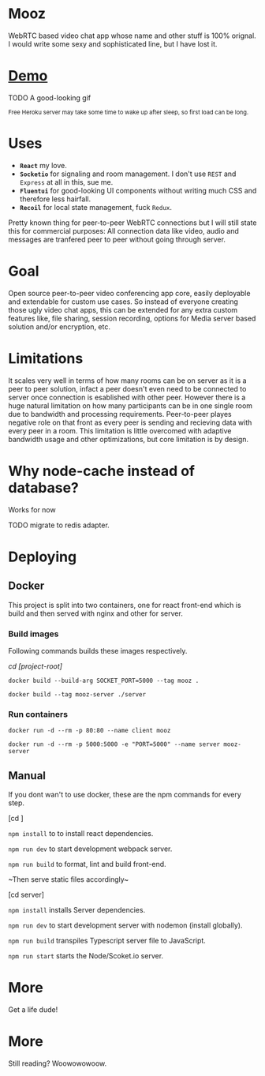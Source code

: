 # Mooz

WebRTC based video chat app whose name and other stuff is 100% orignal.
I would write some sexy and sophisticated line, but I have lost it.

# [Demo](https://mooz-app.herokuapp.com)

TODO A good-looking gif

<small>Free Heroku server may take some time to wake up after sleep, so first load can be long.</small>

# Uses

- **`React`** my love.
- **`Socketio`** for signaling and room management. I don't use `REST` and `Express` at all in this, sue me.
- **`Fluentui`** for good-looking UI components without writing much CSS and therefore less hairfall.
- **`Recoil`** for local state management, fuck `Redux`.

Pretty known thing for peer-to-peer WebRTC connections but I will still state this for commercial purposes: 
All connection data like video, audio and messages are tranfered peer to peer without going through server.

# Goal

Open source peer-to-peer video conferencing app core, easily deployable and extendable for custom use cases. So instead of everyone creating those ugly video chat apps, this can be extended for any extra custom features like, file sharing, session recording, options for Media server based solution and/or encryption, etc.

# Limitations

It scales very well in terms of how many rooms can be on server as it is a peer to peer solution, infact a peer doesn't even need to be connected to server once connection is esablished with other peer. However there is a huge natural limitation on how many participants can be in one single room due to bandwidth and processing requirements. Peer-to-peer playes negative role on that front as every peer is sending and recieving data with every peer in a room. This limitation is little overcomed with adaptive bandwidth usage and other optimizations, but core limitation is by design.

# Why node-cache instead of database?

Works for now

TODO migrate to redis adapter.

# Deploying

## Docker

This project is split into two containers, one for react front-end which is build and then served with nginx and other for server.

### Build images

Following commands builds these images respectively.

*cd [project-root]*

`docker build --build-arg SOCKET_PORT=5000 --tag mooz .`

`docker build --tag mooz-server ./server`

### Run containers

`docker run -d --rm -p 80:80 --name client mooz`

`docker run -d --rm -p 5000:5000 -e "PORT=5000" --name server mooz-server`

## Manual

If you dont wan't to use docker, these are the npm commands for every step.

[cd <project-root>]

`npm install` to to install react dependencies. 

`npm run dev` to start development webpack server.

`npm run build` to format, lint and build front-end.

~Then serve static files accordingly~

[cd server]

`npm install` installs Server dependencies.

`npm run dev` to start development server with nodemon (install globally).

`npm run build` transpiles Typescript server file to JavaScript.

`npm run start` starts the Node/Scoket.io server.

# More

Get a life dude!

# More

Still reading? Woowowowoow.
